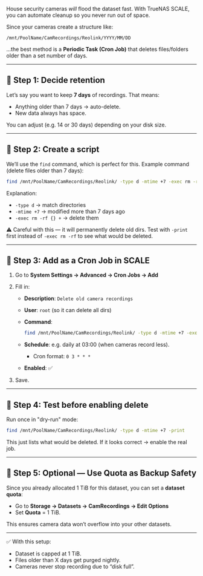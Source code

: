 House security cameras *will* flood the dataset fast. With TrueNAS SCALE, you can automate cleanup so you never run out of space.

Since your cameras create a structure like:

```
/mnt/PoolName/CamRecordings/Reolink/YYYY/MM/DD
```

…the best method is a **Periodic Task (Cron Job)** that deletes files/folders older than a set number of days.

---

## 🔹 Step 1: Decide retention

Let’s say you want to keep **7 days** of recordings.
That means:

* Anything older than 7 days → auto-delete.
* New data always has space.

You can adjust (e.g. 14 or 30 days) depending on your disk size.

---

## 🔹 Step 2: Create a script

We’ll use the `find` command, which is perfect for this.
Example command (delete files older than 7 days):

```bash
find /mnt/PoolName/CamRecordings/Reolink/ -type d -mtime +7 -exec rm -rf {} +
```

Explanation:

* `-type d` → match directories
* `-mtime +7` → modified more than 7 days ago
* `-exec rm -rf {} +` → delete them

⚠️ Careful with this — it will permanently delete old dirs. Test with `-print` first instead of `-exec rm -rf` to see what would be deleted.

---

## 🔹 Step 3: Add as a Cron Job in SCALE

1. Go to **System Settings → Advanced → Cron Jobs → Add**
2. Fill in:

   * **Description**: `Delete old camera recordings`
   * **User**: `root` (so it can delete all dirs)
   * **Command**:

     ```bash
     find /mnt/PoolName/CamRecordings/Reolink/ -type d -mtime +7 -exec rm -rf {} +
     ```
   * **Schedule**: e.g. daily at 03:00 (when cameras record less).

     * Cron format: `0 3 * * *`
   * **Enabled**: ✅
3. Save.

---

## 🔹 Step 4: Test before enabling delete

Run once in "dry-run" mode:

```bash
find /mnt/PoolName/CamRecordings/Reolink/ -type d -mtime +7 -print
```

This just lists what would be deleted. If it looks correct → enable the real job.

---

## 🔹 Step 5: Optional — Use Quota as Backup Safety

Since you already allocated 1 TiB for this dataset, you can set a **dataset quota**:

* Go to **Storage → Datasets → CamRecordings → Edit Options**
* Set **Quota** = 1 TiB.

This ensures camera data won’t overflow into your other datasets.

---

✅ With this setup:

* Dataset is capped at 1 TiB.
* Files older than X days get purged nightly.
* Cameras never stop recording due to “disk full”.